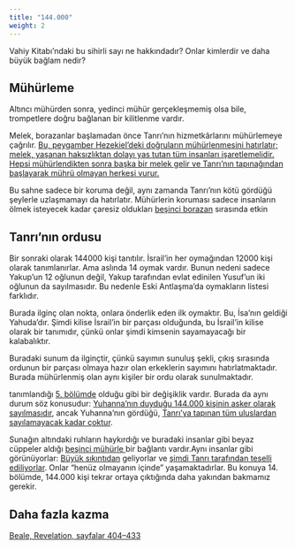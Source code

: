 ```yaml
---
title: "144.000"
weight: 2
---
```


Vahiy Kitabı’ndaki bu sihirli sayı ne hakkındadır? Onlar kimlerdir ve daha büyük bağlam nedir?

## Mühürleme

<a name="8751"></a>
Altıncı mühürden sonra, yedinci mühür gerçekleşmemiş olsa bile, trompetlere doğru bağlanan bir kilitlenme vardır.

Melek, borazanlar başlamadan önce Tanrı’nın hizmetkârlarını mühürlemeye çağrılır. [Bu, peygamber Hezekiel’deki doğruların mühürlenmesini hatırlatır; melek, yaşanan haksızlıktan dolayı yas tutan tüm insanları işaretlemelidir. Hepsi mühürlendikten sonra başka bir melek gelir ve Tanrı’nın tapınağından başlayarak mührü olmayan herkesi vurur.](https://www.bibleserver.com/TR/Hezekiel9)

Bu sahne sadece bir koruma değil, aynı zamanda Tanrı’nın kötü gördüğü şeylerle uzlaşmamayı da hatırlatır. Mühürlerin koruması sadece insanların ölmek isteyecek kadar çaresiz oldukları [beşinci borazan](../../../../content/trumpets/expl/the-trumpets-in-revelation) sırasında etkin

## Tanrı’nın ordusu

<a name="572e"></a>
Bir sonraki olarak 144000 kişi tanıtılır. İsrail’in her oymağından 12000 kişi olarak tanımlanırlar. Ama aslında 14 oymak vardır. Bunun nedeni sadece Yakup’un 12 oğlunun değil, Yakup tarafından evlat edinilen Yusuf’un iki oğlunun da sayılmasıdır. Bu nedenle Eski Antlaşma’da oymakların listesi farklıdır.

Burada ilginç olan nokta, onlara önderlik eden ilk oymaktır. Bu, İsa’nın geldiği Yahuda’dır. Şimdi kilise İsrail’in bir parçası olduğunda, bu İsrail’in kilise olarak bir tanımıdır, çünkü onlar şimdi kimsenin sayamayacağı bir kalabalıktır.

Buradaki sunum da ilginçtir, çünkü sayımın sunuluş şekli, çıkış sırasında ordunun bir parçası olmaya hazır olan erkeklerin sayımını hatırlatmaktadır. Burada mühürlenmiş olan aynı kişiler bir ordu olarak sunulmaktadır.

tanımlandığı [5. bölümde](../../../../content/seals/expl/the-book-with-the-seven-seals) olduğu gibi bir değişiklik vardır. Burada da aynı durum söz konusudur: [Yuhanna’nın duyduğu 144.000 kişinin asker olarak sayılmasıdır](https://www.bibleserver.com/TR/Vahiy7%3A4), ancak Yuhanna’nın gördüğü, [Tanrı’ya tapınan tüm uluslardan sayılamayacak kadar çoktur](https://www.bibleserver.com/TR/Vahiy7%3A9).

Sunağın altındaki ruhların haykırdığı ve buradaki insanlar gibi beyaz cüppeler aldığı [beşinci mühürle ](https://www.bibleserver.com/TR/Vahiy6%3A9-11)bir bağlantı vardır.Aynı insanlar gibi görünüyorlar: [Büyük sıkıntıdan](../../../../content/army/expl/the-end-time-and-the-great-tribulation) geliyorlar ve [şimdi Tanrı tarafından teselli ediliyorlar](https://www.bibleserver.com/TR/Vahiy7%3A15-17). Onlar “henüz olmayanın içinde” yaşamaktadırlar. Bu konuya 14. bölümde, 144.000 kişi tekrar ortaya çıktığında daha yakından bakmamız gerekir.

## Daha fazla kazma

[Beale, Revelation, sayfalar 404–433](../../../../about/ressources/index.html#beale_rev)

